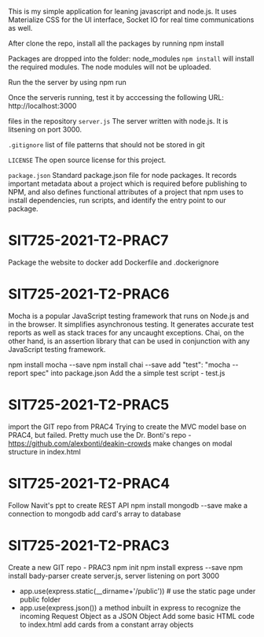This is my simple application for leaning javascript and node.js. It uses Materialize CSS for the UI interface, Socket IO for real time communications as well.

After clone the repo, install all the packages by running
  npm install

Packages are dropped into the folder: 
  node_modules 
`npm install` will install the required modules. The node modules will not be uploaded.

Run the the server by using
  npm run

Once the serveris running, test it by acccessing the following URL:
  http://localhost:3000

files in the repository
`server.js`
The server written with node.js. It is litsening on port 3000.

`.gitignore`
list of file patterns that should not be stored in git

`LICENSE`
The open source license for this project.

`package.json`
Standard package.json file for node packages. It records important metadata about a project which is required before publishing to NPM, and also defines functional attributes of a project that npm uses to install dependencies, run scripts, and identify the entry point to our package.



# SIT725-2021-T2-PRAC7
Package the website to docker
add Dockerfile and .dockerignore

# SIT725-2021-T2-PRAC6
Mocha is a popular JavaScript testing framework that runs on Node.js and in the browser. It simplifies asynchronous testing. It generates accurate test reports as well as stack traces for any uncaught exceptions.
Chai, on the other hand, is an assertion library that can be used in conjunction with any JavaScript testing framework.

npm install mocha --save
npm install chai --save
add "test": "mocha --report spec" into package.json
Add the a simple test script - test.js

# SIT725-2021-T2-PRAC5

import the GIT repo from PRAC4
Trying to create the MVC model base on PRAC4, but failed.
Pretty much use the Dr. Bonti's repo - https://github.com/alexbonti/deakin-crowds
make changes on modal structure in index.html

# SIT725-2021-T2-PRAC4

Follow Navit's ppt to create REST API
npm install mongodb --save
make a connection to mongodb
add card's array to database

# SIT725-2021-T2-PRAC3

Create a new GIT repo - PRAC3
npm init
npm install express --save
npm install bady-parser
create server.js, server listening on port 3000

- app.use(express.static(\_\_dirname+'/public')) # use the static page under public folder
- app.use(express.json()) a method inbuilt in express to recognize the incoming Request Object as a JSON Object
  Add some basic HTML code to index.html
  add cards from a constant array objects
